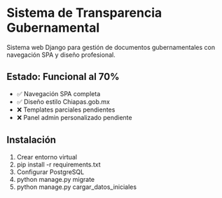 # Sistema de Transparencia Gubernamental

Sistema web Django para gestión de documentos gubernamentales con navegación SPA y diseño profesional.

## Estado: Funcional al 70%
- ✅ Navegación SPA completa
- ✅ Diseño estilo Chiapas.gob.mx  
- ❌ Templates parciales pendientes
- ❌ Panel admin personalizado pendiente

## Instalación
1. Crear entorno virtual
2. pip install -r requirements.txt
3. Configurar PostgreSQL
4. python manage.py migrate
5. python manage.py cargar_datos_iniciales
